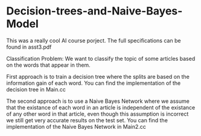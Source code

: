 # Decision-trees-and-Naive-Bayes-Model

This was a really cool AI course porject.
The full specifications can be found in asst3.pdf

Classification Problem: We want to classify the topic of some articles based on the words that appear in them.

First approach is to train a decision tree where the splits are based on the information gain of each word. You can find the implementation of the decision tree in Main.cc

The second approach is to use a Naive Bayes Network where we assume that the existance of each word in an article is independent of the existance of any other word in that article, even though this assumption is incorrect we still get very accurate results on the test set. You can find the implementation of the Naive Bayes Network in Main2.cc

